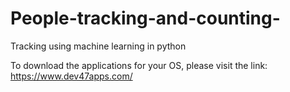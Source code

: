 # People-tracking-and-counting-
Tracking using machine learning in python 


To download the applications for your OS, please visit the link: https://www.dev47apps.com/

